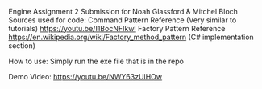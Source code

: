 Engine Assignment 2
Submission for Noah Glassford & Mitchel Bloch
Sources used for code: 
Command Pattern Reference (Very similar to tutorials)
https://youtu.be/I1BocNFIkwI
Factory Pattern Reference
https://en.wikipedia.org/wiki/Factory_method_pattern (C# implementation section)

How to use:
Simply run the exe file that is in the repo

Demo Video:
https://youtu.be/NWY63zUlHOw

